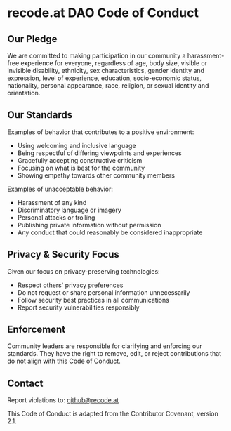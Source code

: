 # recode.at DAO Code of Conduct

## Our Pledge
We are committed to making participation in our community a harassment-free experience for everyone, regardless of age, body size, visible or invisible disability, ethnicity, sex characteristics, gender identity and expression, level of experience, education, socio-economic status, nationality, personal appearance, race, religion, or sexual identity and orientation.

## Our Standards
Examples of behavior that contributes to a positive environment:
- Using welcoming and inclusive language
- Being respectful of differing viewpoints and experiences
- Gracefully accepting constructive criticism
- Focusing on what is best for the community
- Showing empathy towards other community members

Examples of unacceptable behavior:
- Harassment of any kind
- Discriminatory language or imagery
- Personal attacks or trolling
- Publishing private information without permission
- Any conduct that could reasonably be considered inappropriate

## Privacy & Security Focus
Given our focus on privacy-preserving technologies:
- Respect others' privacy preferences
- Do not request or share personal information unnecessarily
- Follow security best practices in all communications
- Report security vulnerabilities responsibly

## Enforcement
Community leaders are responsible for clarifying and enforcing our standards. They have the right to remove, edit, or reject contributions that do not align with this Code of Conduct.

## Contact
Report violations to: github@recode.at

This Code of Conduct is adapted from the Contributor Covenant, version 2.1.